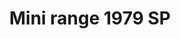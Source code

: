 ---
    title: Mini range 1979 SP
    slug: Mini-range-1979-SP
    description:
    code: Mini-range-1979-SP
    image: https://cmdiy-archive.s3.us-east-1.amazonaws.com/adverts/images/Mini+range+1979+SP.jpeg
    download: https://cmdiy-archive.s3.us-east-1.amazonaws.com/adverts/documents/Mini+range+1979+SP.pdf
---